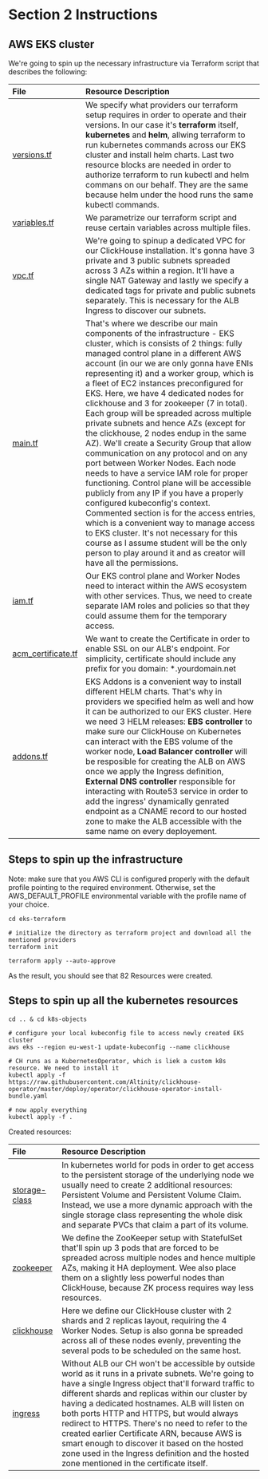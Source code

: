 # Section 2 Instructions

## AWS EKS cluster

We're going to spin up the necessary infrastructure via Terraform script that describes the following:

| File | Resource Description | 
| :---------------------- | :---------------------- |
| [versions.tf](./eks-terraform/versions.tf) | We specify what providers our terraform setup requires in order to operate and their versions. In our case it's **terraform** itself, **kubernetes** and **helm**, allwing terraform to run kubernetes commands across our EKS cluster and install helm charts. Last two resource blocks are needed in order to authorize terraform to run kubectl and helm commans on our behalf. They are the same because helm under the hood runs the same kubectl commands. |
| [variables.tf](./eks-terraform/variables.tf) | We parametrize our terraform script and reuse certain variables across multiple files. |
| [vpc.tf](./eks-terraform/vpc.tf) | We're going to spinup a dedicated VPC for our ClickHouse installation. It's gonna have 3 private and 3 public subnets spreaded across 3 AZs within a region. It'll have a single NAT Gateway and lastly we specify a dedicated tags for private and public subnets separately. This is necessary for the ALB Ingress to discover our subnets. |
| [main.tf](./eks-terraform/main.tf) | That's where we describe our main components of the infrastructure - EKS cluster, which is consists of 2 things: fully managed control plane in a different AWS account (in our we are only gonna have ENIs representing it) and a worker group, which is a fleet of EC2 instances preconfigured for EKS. Here, we have 4 dedicated nodes for clickhouse and 3 for zookeeper (7 in total). Each group will be spreaded across multiple private subnets and hence AZs (except for the clickhouse, 2 nodes endup in the same AZ). We'll create a Security Group that allow communication on any protocol and on any port between Worker Nodes. Each node needs to have a service IAM role for proper functioning. Control plane will be accessible publicly from any IP if you have a properly configured kubeconfig's context. Commented section is for the access entries, which is a convenient way to manage access to EKS cluster. It's not necessary for this course as I assume student will be the only person to play around it and as creator will have all the permissions. |
| [iam.tf](./eks-terraform/iam.tf) | Our EKS control plane and Worker Nodes need to interact within the AWS ecosystem with other services. Thus, we need to create separate IAM roles and policies so that they could assume them for the temporary access. |
| [acm_certificate.tf](./eks-terraform/acm_certificate.tf) | We want to create the Certificate in order to enable SSL on our ALB's endpoint. For simplicity, certificate should include any prefix for you domain: *.yourdomain.net |
| [addons.tf](./eks-terraform/addons.tf) | EKS Addons is a convenient way to install different HELM charts. That's why in providers we specified helm as well and how it can be authorized to our EKS cluster. Here we need 3 HELM releases: **EBS controller** to make sure our ClickHouse on Kubernetes can interact with the EBS volume of the worker node, **Load Balancer controller** will be resposible for creating the ALB on AWS once we apply the Ingress definition, **External DNS controller** responsible for interacting with Route53 service in order to add the ingress' dynamically genrated endpoint as a CNAME record to our hosted zone to make the ALB accessible with the same name on every deployement. |

## Steps to spin up the infrastructure

Note: make sure that you AWS CLI is configured properly with the default profile pointing to the required environment. Otherwise, set the AWS_DEFAULT_PROFILE environmental variable with the profile name of your choice.

```
cd eks-terraform

# initialize the directory as terraform project and download all the mentioned providers
terraform init

terraform apply --auto-approve
```

As the result, you should see that 82 Resources were created.

## Steps to spin up all the kubernetes resources

```
cd .. & cd k8s-objects

# configure your local kubeconfig file to access newly created EKS cluster
aws eks --region eu-west-1 update-kubeconfig --name clickhouse

# CH runs as a KubernetesOperator, which is liek a custom k8s resource. We need to install it
kubectl apply -f https://raw.githubusercontent.com/Altinity/clickhouse-operator/master/deploy/operator/clickhouse-operator-install-bundle.yaml

# now apply everything
kubectl apply -f .
```

Created resources:

| File | Resource Description | 
| :---------------------- | :---------------------- |
| [storage-class](./k8s-objects/01-storage-class.yaml) | In kubernetes world for pods in order to get access to the persistent storage of the underlying node we usually need to create 2 additional resources: Persistent Volume and Persistent Volume Claim. Instead, we use a more dynamic approach with the single storage class representing the whole disk and separate PVCs that claim a part of its volume. |
| [zookeeper](./k8s-objects/02-zookeeper.yaml) | We define the ZooKeeper setup with StatefulSet that'll spin up 3 pods that are forced to be spreaded across multiple nodes and hence multiple AZs, making it HA deployment. Wee also place them on a slightly less powerful nodes than ClickHouse, because ZK process requires way less resources. |
| [clickhouse](./k8s-objects/03-clickhouse.yaml) | Here we define our ClickHouse cluster with 2 shards and 2 replicas layout, requiring the 4 Worker Nodes. Setup is also gonna be spreaded across all of these nodes evenly, preventing the several pods to be scheduled on the same host. |
| [ingress](./k8s-objects/05-ingress.yaml) | Without ALB our CH won't be accessible by outside world as it runs in a private subnets. We're going to have a single Ingress object that'll forward traffic to different shards and replicas within our cluster by having a dedicated hostnames. ALB will listen on both ports HTTP and HTTPS, but would always redirect to HTTPS. There's no need to refer to the created earlier Certificate ARN, because AWS is smart enough to discover it based on the hosted zone used in the Ingress definition and the hosted zone mentioned in the certificate itself.  |
